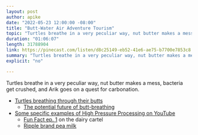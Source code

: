 ```yaml
---
layout: post
author: apike
date: "2022-05-23 12:00:00 -08:00"
title: "Butt-Water Air Adventure Tourism"
topic: "Turtles breathe in a very peculiar way, nut butter makes a mess, bacteria get crushed, and Arik goes on a quest for carbonation."
duration: "01:06:07"
length: 31788904
link: https://pinecast.com/listen/d8c25149-eb52-41e6-ae75-b7700e7853c8.mp3
summary: "Turtles breathe in a very peculiar way, nut butter makes a mess, bacteria get crushed, and Arik goes on a quest for carbonation."
explicit: "no"

---
```


Turtles breathe in a very peculiar way, nut butter makes a mess, bacteria get crushed, and Arik goes on a quest for carbonation.

- [Turtles breathing through their butts](https://www.pbs.org/newshour/science/the-secret-to-turtle-hibernation-butt-breathing)
  - [The potential future of butt-breathing](https://www.sciencefocus.com/news/you-may-be-able-to-breathe-out-of-your-bum-and-one-day-it-could-save-your-life/)
- [Some specific examples of High Pressure Processing on YouTube](https://youtu.be/JGnLBSccRMA?t=371)
  - [Fun Fact ep. 1](https://funfact.fm/episodes/1) on the dairy cartel 
  - [Ripple brand pea milk](https://www.ripplefoods.com/)
